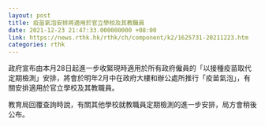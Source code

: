 ```yaml
---
layout: post
title: 疫苗氣泡安排將適用於官立學校及其教職員
date: 2021-12-23 21:47:33.000000000 +08:00
link: https://news.rthk.hk/rthk/ch/component/k2/1625731-20211223.htm
categories: rthk
---
```


政府宣布由本月28日起進一步收緊現時適用於所有政府僱員的「以接種疫苗取代定期檢測」安排，將會於明年2月中在政府大樓和辦公處所推行「疫苗氣泡」，有關安排適用於官立學校及其教職員。

教育局回覆查詢時說，有關其他學校就教職員定期檢測的進一步安排，局方會稍後公布。
